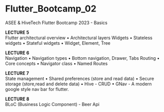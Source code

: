 # Flutter_Bootcamp_02
 ASEE & HiveTech Flutter Bootcamp 2023 - Basics

<b>LECTURE 5</b><br/>
Flutter architectural overview
• Architectural layers
Widgets
• Stateless widgets
• Stateful widgets
• Widget, Element, Tree

<b>LECTURE 6</b><br/>
Navigation
• Navigation types
• Bottom navigation, Drawer, Tabs
Routing
• Core concepts
• Navigator class
• Named Routes

<b>LECTURE 7</b><br/>
State management
• Shared preferences (store and read data)
• Secure storage (store,read and delete data)
• Hive - CRUD
• GNav - A modern google style nav bar for flutter.

<b>LECTURE 8</b><br/>
BLoC (Business Logic Component) - Beer Api
